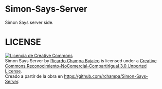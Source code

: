 Simon-Says-Server
=================

Simon Says server side.


LICENSE
=================
<a rel="license" href="http://creativecommons.org/licenses/by-nc-sa/3.0/deed.es_ES"><img alt="Licencia de Creative Commons" style="border-width:0" src="http://i.creativecommons.org/l/by-nc-sa/3.0/88x31.png" /></a><br /><span xmlns:dct="http://purl.org/dc/terms/" property="dct:title">Simon Says Server</span> by <a xmlns:cc="http://creativecommons.org/ns#" href="https://github.com/rchampa/Simon-Says-Server" property="cc:attributionName" rel="cc:attributionURL">Ricardo Champa Bujaico</a> is licensed under a <a rel="license" href="http://creativecommons.org/licenses/by-nc-sa/3.0/deed.es_ES">Creative Commons Reconocimiento-NoComercial-CompartirIgual 3.0 Unported License</a>.<br />Creado a partir de la obra en <a xmlns:dct="http://purl.org/dc/terms/" href="https://github.com/rchampa/Simon-Says-Server" rel="dct:source">https://github.com/rchampa/Simon-Says-Server</a>.
